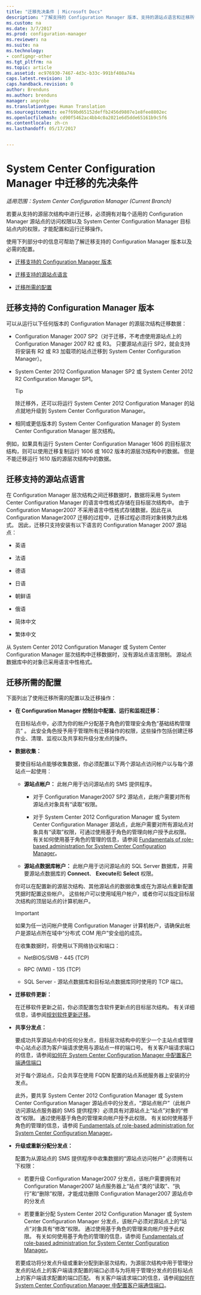```yaml
---
title: "迁移先决条件 | Microsoft Docs"
description: "了解支持的 Configuration Manager 版本、支持的源站点语言和迁移所需的配置。"
ms.custom: na
ms.date: 3/7/2017
ms.prod: configuration-manager
ms.reviewer: na
ms.suite: na
ms.technology:
- configmgr-other
ms.tgt_pltfrm: na
ms.topic: article
ms.assetid: ec976930-7467-4d3c-b33c-991bf408a74a
caps.latest.revision: 10
caps.handback.revision: 0
author: Brenduns
ms.author: brenduns
manager: angrobe
ms.translationtype: Human Translation
ms.sourcegitcommit: ee7f69bd65152deffb2456d9807e1e8fee8802ec
ms.openlocfilehash: cd90f5462ac4bb4c0a2021e6d5dde65161b9c5f6
ms.contentlocale: zh-cn
ms.lasthandoff: 05/17/2017


---
```

# <a name="prerequisites-for-migration-in-system-center-configuration-manager"></a>System Center Configuration Manager 中迁移的先决条件

*适用范围：System Center Configuration Manager (Current Branch)*

若要从支持的源层次结构中进行迁移，必须拥有对每个适用的 Configuration Manager 源站点的访问权限以及 System Center Configuration Manager 目标站点内的权限，才能配置和运行迁移操作。  

 使用下列部分中的信息可帮助了解迁移支持的 Configuration Manager 版本以及必需的配置。  

-   [迁移支持的 Configuration Manager 版本](#BKMK_SupportedMigrationVersions)  

-   [迁移支持的源站点语言](#BKMK_SorceSiteLanguage)  

-   [迁移所需的配置](#BKMK_Required_Configurations)  

##  <a name="BKMK_SupportedMigrationVersions"></a> 迁移支持的 Configuration Manager 版本  
 可以从运行以下任何版本的 Configuration Manager 的源层次结构迁移数据：  

-   Configuration Manager 2007 SP2（对于迁移，不考虑使用源站点上的 Configuration Manager 2007 R2 或 R3。 只要源站点运行 SP2，就会支持将安装有 R2 或 R3 加载项的站点迁移到 System Center Configuration Manager）。  

-   System Center 2012 Configuration Manager SP2 或 System Center 2012 R2 Configuration Manager SP1。  

    > [!TIP]  
    >  除迁移外，还可以将运行 System Center 2012 Configuration Manager 的站点就地升级到 System Center Configuration Manager。  

-   相同或更低版本的 System Center Configuration Manager 的 System Center Configuration Manager 层次结构。  

  例如，如果具有运行 System Center Configuration Manager 1606 的目标层次结构，则可以使用迁移复制运行 1606 或 1602 版本的源层次结构中的数据。 但是不能迁移运行 1610 版的源层次结构中的数据。  


##  <a name="BKMK_SorceSiteLanguage"></a> 迁移支持的源站点语言  
 在 Configuration Manager 层次结构之间迁移数据时，数据将采用 System Center Configuration Manager 的语言中性格式存储在目标层次结构中。 由于 Configuration Manager2007 不采用语言中性格式存储数据，因此在从 Configuration Manager2007 迁移的过程中，迁移过程必须将对象转换为此格式。 因此，迁移只支持安装有以下语言的 Configuration Manager 2007 源站点：  

-   英语  

-   法语  

-   德语  

-   日语  

-   朝鲜语  

-   俄语  

-   简体中文  

-   繁体中文  

从 System Center 2012 Configuration Manager 或 System Center Configuration Manager 层次结构中迁移数据时，没有源站点语言限制。 源站点数据库中的对象已采用语言中性格式。  

##  <a name="BKMK_Required_Configurations"></a> 迁移所需的配置  
下面列出了使用迁移所需的配置以及迁移操作：  

-   **在 Configuration Manager 控制台中配置、运行和监视迁移：**  

     在目标站点中，必须为你的帐户分配基于角色的管理安全角色“基础结构管理员” 。 此安全角色授予用于管理所有迁移操作的权限，这些操作包括创建迁移作业、清理、监视以及共享和升级分发点的操作。  

-   **数据收集：**  

     要使目标站点能够收集数据，你必须配置以下两个源站点访问帐户以与每个源站点一起使用：  

    -   **源站点帐户：** 此帐户用于访问源站点的 SMS 提供程序。  

        -   对于 Configuration Manager2007 SP2 源站点，此帐户需要对所有源站点对象具有“读取”权限。  

        -   对于 System Center 2012 Configuration Manager 或 System Center Configuration Manager 源站点，此帐户需要对所有源站点对象具有“读取”权限，可通过使用基于角色的管理向帐户授予此权限。 有关如何使用基于角色的管理的信息，请参阅 [Fundamentals of role-based administration for System Center Configuration Manager](../../core/understand/fundamentals-of-role-based-administration.md)。  

    -   **源站点数据库帐户：** 此帐户用于访问源站点的 SQL Server 数据库，并需要源站点数据库的 **Connect**、 **Execute**和 **Select** 权限。  

    你可以在配置新的源层次结构、其他源站点的数据收集或在为源站点重新配置凭据时配置这些帐户。 这些帐户可以使用域用户帐户，或者你可以指定目标层次结构的顶层站点的计算机帐户。  

    > [!IMPORTANT]  
    >  如果为任一访问帐户使用 Configuration Manager 计算机帐户，请确保此帐户是源站点所在域中“分布式 COM 用户”安全组的成员。  

    在收集数据时，将使用以下网络协议和端口：  

    -   NetBIOS/SMB - 445 (TCP)  

    -   RPC (WMI) - 135 (TCP)  

    -   SQL Server - 源站点数据库和目标站点数据库同时使用的 TCP 端口。  

-   **迁移软件更新：**  

     在迁移软件更新之前，你必须配置包含软件更新点的目标层次结构。 有关详细信息，请参阅[规划软件更新迁移](../../core/migration/planning-for-the-migration-of-objects.md#Plan_migrate_Software_updates)。  

-   **共享分发点：**  

     要成功共享源站点中的任何分发点，目标层次结构中的至少一个主站点或管理中心站点必须为客户端请求使用与源站点一样的端口号。 有关客户端请求端口的信息，请参阅[如何在 System Center Configuration Manager 中配置客户端通信端口](../../core/clients/deploy/configure-client-communication-ports.md)  

     对于每个源站点，只会共享在使用 FQDN 配置的站点系统服务器上安装的分发点。  

     此外，要共享 System Center 2012 Configuration Manager 或 System Center Configuration Manager 源站点中的分发点，“源站点帐户”（此帐户访问源站点服务器的 SMS 提供程序）必须具有对源站点上“站点”对象的“修改”权限。 通过使用基于角色的管理来向帐户授予此权限。 有关如何使用基于角色的管理的信息，请参阅 [Fundamentals of role-based administration for System Center Configuration Manager](../../core/understand/fundamentals-of-role-based-administration.md)。  


-   **升级或重新分配分发点：**  

     配置为从源站点的 SMS 提供程序中收集数据的“源站点访问帐户”  必须拥有以下权限：  

    -   若要升级 Configuration Manager2007 分发点，该帐户需要拥有对 Configuration Manager2007 站点服务器上“站点”类的“读取”、“执行”和“删除”权限，才能成功删除 Configuration Manager2007 源站点中的分发点  

    -   若要重新分配 System Center 2012 Configuration Manager 或 System Center Configuration Manager 分发点，该帐户必须对源站点上的“站点”对象具有“修改”权限。 通过使用基于角色的管理来向帐户授予此权限。 有关如何使用基于角色的管理的信息，请参阅 [Fundamentals of role-based administration for System Center Configuration Manager](../../core/understand/fundamentals-of-role-based-administration.md)。  

     若要成功将分发点升级或重新分配到新层次结构，为源层次结构中用于管理分发点的站点上的客户端请求配置的端口必须与为将用于管理分发点的目标站点上的客户端请求配置的端口匹配。 有关客户端请求端口的信息，请参阅[如何在 System Center Configuration Manager 中配置客户端通信端口](../../core/clients/deploy/configure-client-communication-ports.md)。  

